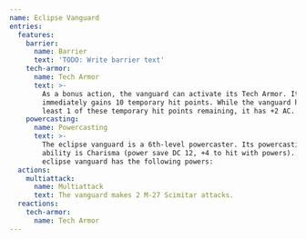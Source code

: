 ```yaml
---
name: Eclipse Vanguard
entries:
  features:
    barrier:
      name: Barrier
      text: 'TODO: Write barrier text'
    tech-armor:
      name: Tech Armor
      text: >-
        As a bonus action, the vanguard can activate its Tech Armor. It
        immediately gains 10 temporary hit points. While the vanguard has at
        least 1 of these temporary hit points remaining, it has +2 AC.
    powercasting:
      name: Powercasting
      text: >-
        The eclipse vanguard is a 6th-level powercaster. Its powercasting
        ability is Charisma (power save DC 12, +4 to hit with powers). The
        eclipse vanguard has the following powers:
  actions:
    multiattack:
      name: Multiattack
      text: The vanguard makes 2 M-27 Scimitar attacks.
  reactions:
    tech-armor:
      name: Tech Armor
---
```

